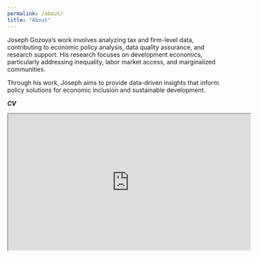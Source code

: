 ```yaml
---
permalink: /about/
title: "About"
---
```


<!-- Google tag (gtag.js) -->
<script async src="https://www.googletagmanager.com/gtag/js?id=G-CCD8WD25BZ"></script>
<script>
  window.dataLayer = window.dataLayer || [];
  function gtag(){dataLayer.push(arguments);}
  gtag('js', new Date());

  gtag('config', 'G-CCD8WD25BZ');
</script>

Joseph Gozoya’s work involves analyzing tax and firm-level data, contributing to economic policy analysis, data quality assurance, and research support. His research focuses on development economics, particularly addressing inequality, labor market access, and marginalized communities.

Through his work, Joseph aims to provide data-driven insights that inform policy solutions for economic inclusion and sustainable development.

***CV***

<iframe width="560" height="315" src="https://drive.google.com/file/d/1-usu1GNkJpZRoTYnQOJKcp-fLh-WavZy/preview" width="640" height="480" allow="autoplay"></iframe>
